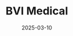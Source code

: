 ---  
layout: startup_page  
title: "BVI Medical"  
id: "bvimedical.com"  
permalink: "/bvimedicalbvimedical.com03102025/"  
website: "https://www.bvimedical.com"  
funding_round: "Strategic Investment"  
funding_amount: "$1B"  
investors: "TPG"  
about: "BVI Medical is a global ophthalmic device company dedicated to advancing eye surgery and improving patients’ vision. They offer high-quality solutions and innovations developed over nine decades, partnering with ophthalmic surgeons to improve the vision of millions worldwide. Their focus is on driving the launch of breakthrough technologies to empower surgeons globally."  
markets: "Medical Devices, Ophthalmology"  
hq: "Waltham, Massachusetts, United States"  
founded_year: "1932"  
linkedin: "https://www.linkedin.com/company/bvi-medical"  
twitter: "https://twitter.com/bvimedical"  
instagram: ""  
facebook: "https://www.facebook.com/BVIMedical"  
crunchbase: "https://www.crunchbase.com/organization/beaver-visitec-international"  
pitchbook: "https://pitchbook.com/profiles/company/48542-59"  

date_display: "10-Mar-2025"  
date: "2025-03-10"

# SEO Optimization  
meta_title: "BVI Medical - Strategic Investment Funding ($1B)"  
meta_description: "BVI Medical, BVI Medical is a global ophthalmic device company dedicated to advancing eye surgery and improving patients’ vision. They offer high-quality solutions..."  
meta_keywords: "BVI Medical, Medical Devices, Ophthalmology, Strategic Investment funding"  
canonical_url: "https://startup.projectstartups.com/bvimedicalbvimedical.com03102025/"  
---